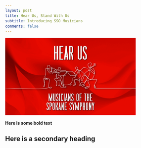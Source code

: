 ```yaml
---
layout: post
title: Hear Us, Stand With Us
subtitle: Introducing SSO Musicians
comments: false
---
```


![Crepe](/assets/img/header.png)

**Here is some bold text**

## Here is a secondary heading
